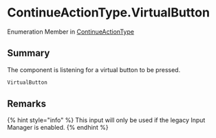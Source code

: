 # ContinueActionType.VirtualButton

Enumeration Member in [ContinueActionType](/docs/api/csharp/yarn.unity.dialogueadvanceinput.continueactiontype-1.md)

## Summary


The component is listening for a virtual button to be pressed.


```csharp
VirtualButton
```

## Remarks

<p>
{% hint style="info" %}
This input will only be used if the legacy
Input Manager is enabled.
{% endhint %}
</p>

